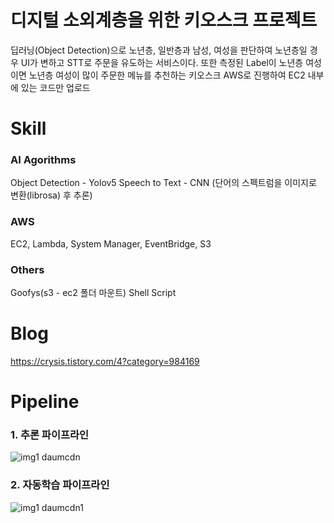 # 디지털 소외계층을 위한 키오스크 프로젝트

딥러닝(Object Detection)으로 노년층, 일반층과 남성, 여성을 판단하여 노년층일 경우 UI가 변하고 STT로 주문을 유도하는 서비스이다. 또한 측정된 Label이 노년층 여성이면 노년층 여성이 많이 주문한 메뉴를 추천하는 키오스크
AWS로 진행하여 EC2 내부에 있는 코드만 업로드

# Skill
### AI Agorithms
Object Detection - Yolov5
Speech to Text - CNN (단어의 스펙트럼을 이미지로 변환(librosa) 후 추론)

### AWS
EC2, Lambda, System Manager, EventBridge, S3

### Others
Goofys(s3 - ec2 폴더 마운트)
Shell Script

# Blog
https://crysis.tistory.com/4?category=984169 

# Pipeline

### 1. 추론 파이프라인
![img1 daumcdn](https://user-images.githubusercontent.com/64409693/190300915-95fad20a-9b5c-45ca-9a8b-f18296dae68d.png)

### 2. 자동학습 파이프라인
![img1 daumcdn1](https://user-images.githubusercontent.com/64409693/190300934-29dcfc74-c510-4f56-a370-d20ec9cc86a8.png)


